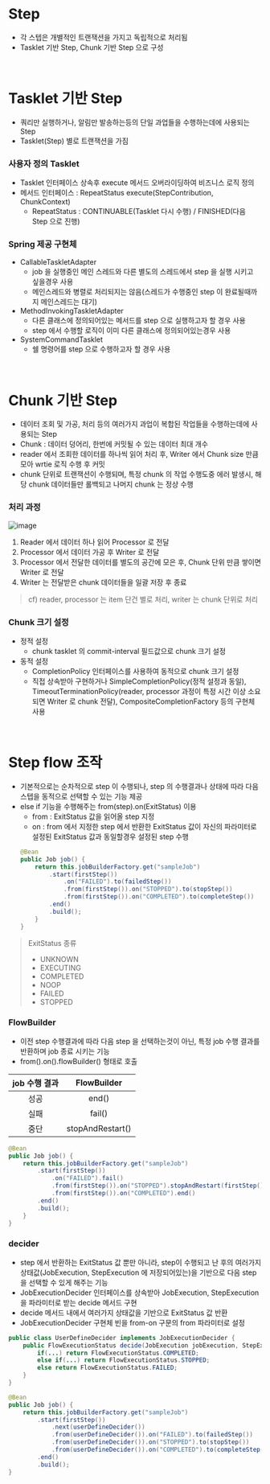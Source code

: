 # Step
* 각 스텝은 개별적인 트랜잭션을 가지고 독립적으로 처리됨
* Tasklet 기반 Step, Chunk 기반 Step 으로 구성

<br>

# Tasklet 기반 Step
* 쿼리만 실행하거나, 알림만 발송하는등의 단일 과업들을 수행하는데에 사용되는 Step
* Tasklet(Step) 별로 트랜잭션을 가짐

### 사용자 정의 Tasklet
* Tasklet 인터페이스 상속후 execute 메서드 오버라이딩하여 비즈니스 로직 정의
* 메서드 인터페이스 : RepeatStatus execute(StepContribution, ChunkContext)
    * RepeatStatus : CONTINUABLE(Tasklet 다시 수행) / FINISHED(다음 Step 으로 진행)

### Spring 제공 구현체
* CallableTaskletAdapter
    * job 을 실행중인 메인 스레드와 다른 별도의 스레드에서 step 을 실행 시키고 싶을경우 사용
    * 메인스레드와 병렬로 처리되지는 않음(스레드가 수행중인 step 이 완료될때까지 메인스레드는 대기)
* MethodInvokingTaskletAdapter
    * 다른 클래스에 정의되어있는 메서드를 step 으로 실행하고자 할 경우 사용
    * step 에서 수행할 로직이 이미 다른 클래스에 정의되어있는경우 사용
* SystemCommandTasklet
    * 쉘 명령어를 step 으로 수행하고자 할 경우 사용

<br>

# Chunk 기반 Step
* 데이터 조회 및 가공, 처리 등의 여러가지 과업이 복합된 작업들을 수행하는데에 사용되는 Step
* Chunk : 데이터 덩어리, 한번에 커밋될 수 있는 데이터 최대 개수
* reader 에서 조회한 데이터를 하나씩 읽어 처리 후, Writer 에서 Chunk size 만큼 모아 wrtie 로직 수행 후 커밋
* chunk 단위로 트랜잭션이 수행되며, 특정 chunk 의 작업 수행도중 에러 발생시, 해당 chunk 데이터들만 롤백되고 나머지 chunk 는 정상 수행

### 처리 과정

![image](https://user-images.githubusercontent.com/48702893/120926933-eed55400-c719-11eb-9b71-835df0f1c485.png)

1. Reader 에서 데이터 하나 읽어 Processor 로 전달
2. Processor 에서 데이터 가공 후 Writer 로 전달
3. Processor 에서 전달한 데이터를 별도의 공간에 모은 후, Chunk 단위 만큼 쌓이면 Writer 로 전달
4. Writer 는 전달받은 chunk 데이터들을 일괄 저장 후 종료

> cf) reader, processor 는 item 단건 별로 처리, writer 는 chunk 단위로 처리

### Chunk 크기 설정
* 정적 설정
    * chunk tasklet 의 commit-interval 필드값으로 chunk 크기 설정
* 동적 설정
    * CompletionPolicy 인터페이스를 사용하여 동적으로 chunk 크기 설정
    * 직접 상속받아 구현하거나 SimpleCompletionPolicy(정적 설정과 동일), TimeoutTerminationPolicy(reader, processor 과정이 특정 시간 이상 소요되면 Writer 로 chunk 전달), CompositeCompletionFactory 등의 구현체 사용

<br>

# Step flow 조작
* 기본적으로는 순차적으로 step 이 수행되나, step 의 수행결과나 상태에 따라 다음 스텝을 동적으로 선택할 수 있는 기능 제공
* else if 기능을 수행해주는 from(step).on(ExitStatus) 이용
	* from : ExitStatus 값을 읽어올 step 지정
	* on : from 에서 지정한 step 에서 반환한 ExitStatus 값이 자신의 파라미터로 설정된 ExitStatus 값과 동일할경우 설정된 step 수행
	```java
	@Bean
	public Job job() {
		return this.jobBuilderFactory.get("sampleJob")
			.start(firstStep())
				.on("FAILED").to(failedStep())
				.from(firstStep()).on("STOPPED").to(stopStep())
				.from(firstStep()).on("COMPLETED").to(completeStep())
			.end()
			.build();
		}
	}
	```
> ExitStatus 종류
> * UNKNOWN
> * EXECUTING
> * COMPLETED
> * NOOP
> * FAILED
> * STOPPED

### FlowBuilder
* 이전 step 수행결과에 따라 다음 step 을 선택하는것이 아닌, 특정 job 수행 결과를 반환하며 job 종료 시키는 기능
* from().on().flowBuilder() 형태로 호출 

| job 수행 결과 | FlowBuilder | 
|:------------:|:-----------:|
|성공|end()|
|실패|fail()|
|중단|stopAndRestart()|

```java
@Bean
public Job job() {
	return this.jobBuilderFactory.get("sampleJob")
		.start(firstStep())
			.on("FAILED").fail()
			.from(firstStep()).on("STOPPED").stopAndRestart(firstStep())
			.from(firstStep()).on("COMPLETED").end()
		.end()
		.build();
	}
}
```

### decider
* step 에서 반환하는 ExitStatus 값 뿐만 아니라, step이 수행되고 난 후의 여러가지 상태값(JobExecution, StepExecution 에 저장되어있는)을 기반으로 다음 step 을 선택할 수 있게 해주는 기능
* JobExecutionDecider 인터페이스를 상속받아 JobExecution, StepExecution 을 파라미터로 받는 decide 메서드 구현
* decide 메서드 내에서 여러가지 상태값을 기반으로 ExitStatus 값 반환
* JobExecutionDecider 구현체 빈을 from-on 구문의 from 파라미터로 설정
```java
public class UserDefineDecider implements JobExecutionDecider {
	public FlowExecutionStatus decide(JobExecution jobExecution, StepExecution stepExecution) {
		if(...) return FlowExecutionStatus.COMPLETED;
		else if(...) return FlowExecutionStatus.STOPPED;
		else return FlowExecutionStatus.FAILED;
	}
}

@Bean
public Job job() {
	return this.jobBuilderFactory.get("sampleJob")
		.start(firstStep())
			.next(userDefineDecider())
			.from(userDefineDecider()).on("FAILED").to(failedStep())
			.from(userDefineDecider()).on("STOPPED").to(stopStep())
			.from(userDefineDecider()).on("COMPLETED").to(completeStep())
		.end()
		.build();
}
```